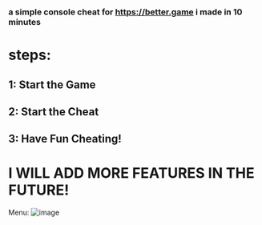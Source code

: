 ### a simple console cheat for https://better.game i made in 10 minutes
# steps:
## 1: Start the Game
## 2: Start the Cheat
## 3: Have Fun Cheating!

# I WILL ADD MORE FEATURES IN THE FUTURE!

Menu:
![image](https://github.com/user-attachments/assets/157d7c9e-2277-4c9f-9a1f-5d78ee1ba780)
